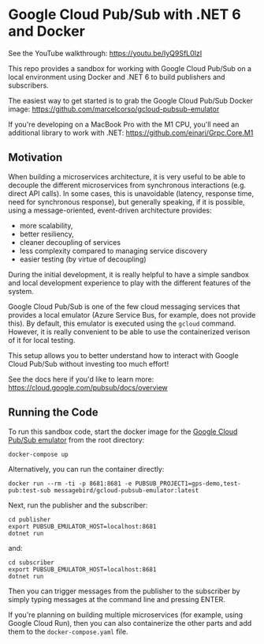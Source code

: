 # Google Cloud Pub/Sub with .NET 6 and Docker

See the YouTube walkthrough: https://youtu.be/IyQ9SfL0IzI

This repo provides a sandbox for working with Google Cloud Pub/Sub on a local environment using Docker and .NET 6 to build publishers and subscribers.

The easiest way to get started is to grab the Google Cloud Pub/Sub Docker image: https://github.com/marcelcorso/gcloud-pubsub-emulator

If you're developing on a MacBook Pro with the M1 CPU, you'll need an additional library to work with .NET: https://github.com/einari/Grpc.Core.M1

## Motivation

When building a microservices architecture, it is very useful to be able to decouple the different microservices from synchronous interactions (e.g. direct API calls).  In some cases, this is unavoidable (latency, response time, need for synchronous response), but generally speaking, if it is possible, using a message-oriented, event-driven architecture provides:

- more scalability, 
- better resiliency,
- cleaner decoupling of services
- less complexity compared to managing service discovery
- easier testing (by virtue of decoupling)

During the initial development, it is really helpful to have a simple sandbox and local development experience to play with the different features of the system.

Google Cloud Pub/Sub is one of the few cloud messaging services that provides a local emulator (Azure Service Bus, for example, does not provide this).  By default, this emulator is executed using the `gcloud` command.  However, it is really convenient to be able to use the containerized verison of it for local testing.

This setup allows you to better understand how to interact with Google Cloud Pub/Sub without investing too much effort!

See the docs here if you'd like to learn more: https://cloud.google.com/pubsub/docs/overview
## Running the Code

To run this sandbox code, start the docker image for the [Google Cloud Pub/Sub emulator](https://cloud.google.com/pubsub/docs/emulator) from the root directory:

```
docker-compose up
```

Alternatively, you can run the container directly:

```
docker run --rm -ti -p 8681:8681 -e PUBSUB_PROJECT1=gps-demo,test-pub:test-sub messagebird/gcloud-pubsub-emulator:latest
```

Next, run the publisher and the subscriber:

```
cd publisher
export PUBSUB_EMULATOR_HOST=localhost:8681
dotnet run
```

and:

```
cd subscriber
export PUBSUB_EMULATOR_HOST=localhost:8681
dotnet run
```

Then you can trigger messages from the publisher to the subscriber by simply typing messages at the command line and pressing ENTER.

If you're planning on building multiple microservices (for example, using Google Cloud Run), then you can also containerize the other parts and add them to the `docker-compose.yaml` file.
